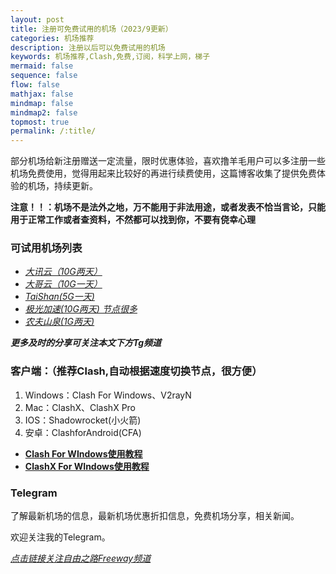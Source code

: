 ```yaml
---
layout: post
title: 注册可免费试用的机场（2023/9更新）
categories: 机场推荐
description: 注册以后可以免费试用的机场
keywords: 机场推荐,Clash,免费,订阅，科学上网，梯子
mermaid: false
sequence: false
flow: false
mathjax: false
mindmap: false
mindmap2: false
topmost: true
permalink: /:title/
---
```

部分机场给新注册赠送一定流量，限时优惠体验，喜欢撸羊毛用户可以多注册一些机场免费使用，觉得用起来比较好的再进行续费使用，这篇博客收集了提供免费体验的机场，持续更新。

**注意！！：机场不是法外之地，万不能用于非法用途，或者发表不恰当言论，只能用于正常工作或者查资料，不然都可以找到你，不要有侥幸心理**

### 可试用机场列表

* [*大讯云（10G两天）*](https://daxun.info/#/register?code=VLAYLLaS )
* [*大哥云（10G一天）*](https://ab12y.com/#/register?code=6vTa3zI7 )
* [*TaiShan(5G一天)*](https://www.taishan.pro/#/register?code=4UL2NXmU)  
* [*极光加速(10G两天) 节点很多*]( https://jgjs02.com/#/register?code=WRLKZyUS)  
* [*农夫山泉(1G两天)*]( https://sp.nfsq.me/#/register?code=4UIafAWN)     

***更多及时的分享可关注本文下方Tg频道*** 

### 客户端：（推荐**Clash**,自动根据速度切换节点，很方便）  
1) Windows：Clash For Windows、V2rayN      
2) Mac：ClashX、ClashX Pro     
3) IOS：Shadowrocket(小火箭)    
4) 安卓：ClashforAndroid(CFA) 

* [**Clash For WIndows使用教程**](https://www.openwayz.com/2023/08/25/Clash/)
* [**ClashX For WIndows使用教程**](https://www.openwayz.com/2023/08/28/ClashX/)
     

### Telegram
了解最新机场的信息，最新机场优惠折扣信息，免费机场分享，相关新闻。

欢迎关注我的Telegram。

[*点击链接关注自由之路Freeway频道*](https://t.me/openwayz)